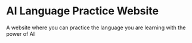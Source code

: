 # AI Language Practice Website
A website where you can practice the language you are learning with the power of AI
